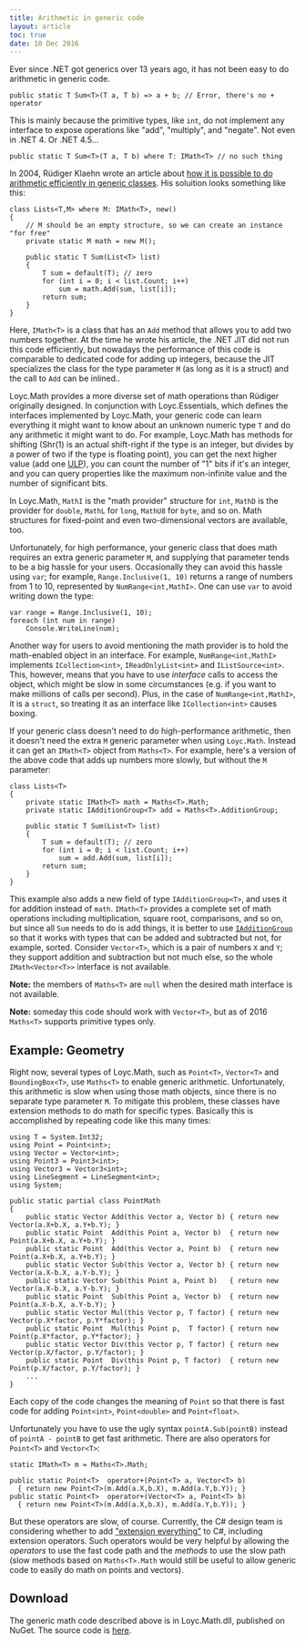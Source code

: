 ```yaml
---
title: Arithmetic in generic code
layout: article
toc: true
date: 10 Dec 2016
---
```


Ever since .NET got generics over 13 years ago, it has not been easy to do arithmetic in generic code.

    public static T Sum<T>(T a, T b) => a + b; // Error, there's no + operator

This is mainly because the primitive types, like `int`, do not implement any interface to expose operations like "add", "multiply", and "negate". Not even in .NET 4. Or .NET 4.5...

    public static T Sum<T>(T a, T b) where T: IMath<T> // no such thing

In 2004, Rüdiger Klaehn wrote an article about [how it is possible to do arithmetic efficiently in generic classes](https://www.codeproject.com/Articles/8531/Using-generics-for-calculations). His soluition looks something like this:

~~~
class Lists<T,M> where M: IMath<T>, new()
{
    // M should be an empty structure, so we can create an instance "for free"
    private static M math = new M();
    
    public static T Sum(List<T> list) 
    { 
        T sum = default(T); // zero
        for (int i = 0; i < list.Count; i++)
            sum = math.Add(sum, list[i]); 
        return sum;
    } 
}
~~~

Here, `IMath<T>` is a class that has an `Add` method that allows you to add two numbers together. At the time he wrote his article, the .NET JIT did not run this code efficiently, but nowadays the performance of this code is comparable to dedicated code for adding up integers, because the JIT specializes the class for the type parameter `M` (as long as it is a struct) and the call to `Add` can be inlined..

Loyc.Math provides a more diverse set of math operations than Rüdiger originally designed. In conjunction with Loyc.Essentials, which defines the interfaces implemented by Loyc.Math, your generic code can learn everything it might want to know about an unknown numeric type `T` and do any arithmetic it might want to do. For example, Loyc.Math has methods for shifting (Shr(1) is an actual shift-right if the type is an integer, but divides by a power of two if the type is floating point), you can get the next higher value (add one [ULP](https://en.wikipedia.org/wiki/Unit_in_the_last_place)), you can count the number of "1" bits if it's an integer, and you can query properties like the maximum non-infinite value and the number of significant bits.

In Loyc.Math, `MathI` is the "math provider" structure for `int`, `MathD` is the provider for `double`, `MathL` for `long`, `MathU8` for `byte`, and so on. Math structures for fixed-point and even two-dimensional vectors are available, too.

Unfortunately, for high performance, your generic class that does math requires an extra generic parameter `M`, and supplying that parameter tends to be a big hassle for your users. Occasionally they can avoid this hassle using `var`; for example, `Range.Inclusive(1, 10)` returns a range of numbers from 1 to 10, represented by `NumRange<int,MathI>`. One can use `var` to avoid writing down the type:

    var range = Range.Inclusive(1, 10);
    foreach (int num in range)
        Console.WriteLine(num);

Another way for users to avoid mentioning the math provider is to hold the math-enabled object in an interface. For example, `NumRange<int,MathI>` implements `ICollection<int>`, `IReadOnlyList<int>` and `IListSource<int>`. This, however, means that you have to use _interface_ calls to access the object, which might be slow in some circumstances (e.g. if you want to make millions of calls per second). Plus, in the case of `NumRange<int,MathI>`, it is a `struct`, so treating it as an interface like `ICollection<int>` causes boxing.

If your generic class doesn't need to do high-performance arithmetic, then it doesn't need the extra `M` generic parameter when using `Loyc.Math`. Instead it can get an `IMath<T>` object from `Maths<T>`. For example, here's a version of the above code that adds up numbers more slowly, but without the `M` parameter:

~~~
class Lists<T>
{
    private static IMath<T> math = Maths<T>.Math;
    private static IAdditionGroup<T> add = Maths<T>.AdditionGroup;
    
    public static T Sum(List<T> list) 
    { 
        T sum = default(T); // zero
        for (int i = 0; i < list.Count; i++)
            sum = add.Add(sum, list[i]); 
        return sum;
    } 
}
~~~

This example also adds a new field of type `IAdditionGroup<T>`, and uses it for addition instead of `math`. `IMath<T>` provides a complete set of math operations including multiplication, square root, comparisons, and so on, but since all `Sum` needs to do is add things, it is better to use [`IAdditionGroup`](http://ecsharp.net/doc/code/interfaceLoyc_1_1Math_1_1IAdditionGroup.html) so that it works with types that can be added and subtracted but not, for example, sorted. Consider `Vector<T>`, which is a pair of numbers `X` and `Y`; they support addition and subtraction but not much else, so the whole `IMath<Vector<T>>` interface is not available.

**Note:** the members of `Maths<T>` are `null` when the desired math interface is not available.

**Note:** someday this code should work with `Vector<T>`, but as of 2016 `Maths<T>` supports primitive types only.

Example: Geometry
-----------------

Right now, several types of Loyc.Math, such as `Point<T>`, `Vector<T>` and `BoundingBox<T>`, use `Maths<T>` to enable generic arithmetic. Unfortunately, this arithmetic is slow when using those math objects, since there is no separate type parameter `M`. To mitigate this problem, these classes have extension methods to do math for specific types. Basically this is accomplished by repeating code like this many times:

	using T = System.Int32;
	using Point = Point<int>;
	using Vector = Vector<int>;
	using Point3 = Point3<int>;
	using Vector3 = Vector3<int>;
	using LineSegment = LineSegment<int>;
	using System;

	public static partial class PointMath
	{
		public static Vector Add(this Vector a, Vector b) { return new Vector(a.X+b.X, a.Y+b.Y); }
		public static Point  Add(this Point a, Vector b)  { return new Point(a.X+b.X, a.Y+b.Y); }
		public static Point  Add(this Vector a, Point b)  { return new Point(a.X+b.X, a.Y+b.Y); }
		public static Vector Sub(this Vector a, Vector b) { return new Vector(a.X-b.X, a.Y-b.Y); }
		public static Vector Sub(this Point a, Point b)   { return new Vector(a.X-b.X, a.Y-b.Y); }
		public static Point  Sub(this Point a, Vector b)  { return new Point(a.X-b.X, a.Y-b.Y); }
		public static Vector Mul(this Vector p, T factor) { return new Vector(p.X*factor, p.Y*factor); }
		public static Point  Mul(this Point p,  T factor) { return new Point(p.X*factor, p.Y*factor); }
		public static Vector Div(this Vector p, T factor) { return new Vector(p.X/factor, p.Y/factor); }
		public static Point  Div(this Point p, T factor)  { return new Point(p.X/factor, p.Y/factor); }
		...
	}

Each copy of the code changes the meaning of `Point` so that there is fast code for adding `Point<int>`, `Point<double>` and `Point<float>`.

Unfortunately you have to use the ugly syntax `pointA.Sub(pointB)` instead of `pointA - pointB` to get fast arithmetic. There are also operators for `Point<T>` and `Vector<T>`:

	static IMath<T> m = Maths<T>.Math;

	public static Point<T>  operator+(Point<T> a, Vector<T> b) 
	  { return new Point<T>(m.Add(a.X,b.X), m.Add(a.Y,b.Y)); }
	public static Point<T>  operator+(Vector<T> a, Point<T> b)
	  { return new Point<T>(m.Add(a.X,b.X), m.Add(a.Y,b.Y)); }

But these operators are slow, of course. Currently, the C# design team is considering whether to add ["extension everything"](https://github.com/dotnet/roslyn/issues/11159) to C#, including extension operators. Such operators would be very helpful by allowing the _operators_ to use the fast code path and the _methods_ to use the slow path (slow methods based on `Maths<T>.Math` would still be useful to allow generic code to easily do math on points and vectors).

Download
--------

The generic math code described above is in Loyc.Math.dll, published on NuGet. The source code is [here](https://github.com/qwertie/ecsharp/tree/master/Core/Loyc.Math/Math).
